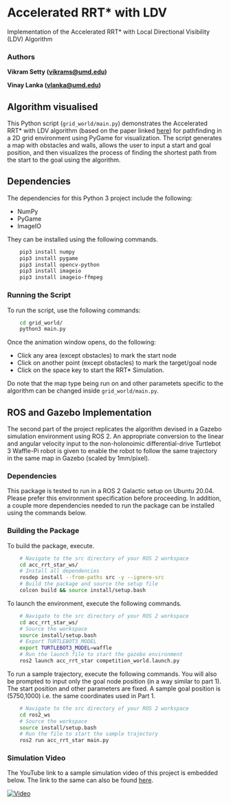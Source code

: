 # Accelerated RRT* with LDV
Implementation of the Accelerated RRT* with Local Directional Visibility (LDV) Algorithm

### Authors

**Vikram Setty (vikrams@umd.edu)**

**Vinay Lanka (vlanka@umd.edu)**

## Algorithm visualised

This Python script (`grid_world/main.py`) demonstrates the Accelerated RRT* with LDV algorithm (based on the paper linked [here](https://arxiv.org/abs/2207.08283)) for pathfinding in a 2D grid environment using PyGame for visualization. The script generates a map with obstacles and walls, allows the user to input a start and goal position, and then visualizes the process of finding the shortest path from the start to the goal using the algorithm.

## Dependencies
The dependencies for this Python 3 project include the following:
<ul>
<li> NumPy
<li> PyGame
<li> ImageIO
</ul>
They can be installed using the following commands.

```sh
    pip3 install numpy
    pip3 install pygame
    pip3 install opencv-python
    pip3 install imageio
    pip3 install imageio-ffmpeg
```

### Running the Script

To run the script, use the following commands:

```sh
    cd grid_world/
    python3 main.py
```
Once the animation window opens, do the following:
<ul><li> Click any area (except obstacles) to mark the start node
<li>Click on another point (except obstacles) to mark the target/goal node
<li>Click on the space key to start the RRT* Simulation.</ul>

Do note that the map type being run on and other parametets specific to the algorithm can be changed inside `grid_world/main.py`.

## ROS and Gazebo Implementation

The second part of the project replicates the algorithm devised in a Gazebo simulation environment using ROS 2. An appropriate conversion to the linear and angular velocity input to the non-holonoimic differential-drive Turtlebot 3 Waffle-Pi robot is given to enable the robot to follow the same trajectory in the same map in Gazebo (scaled by 1mm/pixel).

### Dependencies

This package is tested to run in a ROS 2 Galactic setup on Ubuntu 20.04. Please prefer this environment specification before proceeding. In addition, a couple more dependencies needed to run the package can be installed using the commands below.


### Building the Package

To build the package, execute.
```sh
    # Navigate to the src directory of your ROS 2 workspace
    cd acc_rrt_star_ws/
    # Install all dependencies
    rosdep install --from-paths src -y --ignore-src
    # Build the package and source the setup file
    colcon build && source install/setup.bash
```
To launch the environment, execute the following commands.
```sh
    # Navigate to the src directory of your ROS 2 workspace
    cd acc_rrt_star_ws/
    # Source the workspace
    source install/setup.bash
    # Export TURTLEBOT3_MODEL
    export TURTLEBOT3_MODEL=waffle
    # Run the launch file to start the gazebo environment
    ros2 launch acc_rrt_star competition_world.launch.py
```
To run a sample trajectory, execute the following commands. You will also be prompted to input only the goal node position (in a way similar to part 1). The start position and other parameters are fixed. A sample goal position is (5750,1000) i.e. the same coordinates used in Part 1.
```sh
    # Navigate to the src directory of your ROS 2 workspace
    cd ros2_ws
    # Source the workspace
    source install/setup.bash
    # Run the file to start the sample trajectory
    ros2 run acc_rrt_star main.py
```

### Simulation Video

The YouTube link to a sample simulation video of this project is embedded below. The link to the same can also be found [here](https://youtu.be/BdJfilJLqzQ).

[![Video](https://img.youtube.com/vi/BdJfilJLqzQ/maxresdefault.jpg)](https://youtu.be/BdJfilJLqzQ)
